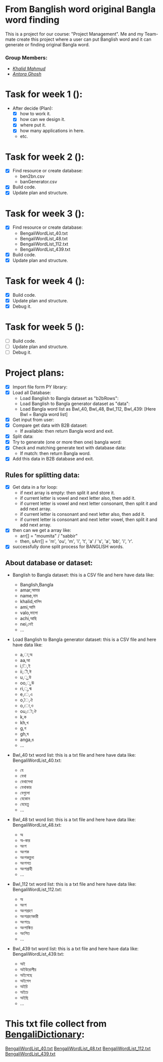 # From Banglish word original Bangla word finding

This is a project for our course: "Project Management".
Me and my Team-mate create this project where a user can put Banglish word and it can generate or finding original Bangla word.

### Group Members:

- *_[Khalid Mahmud](https://github.com/skhalidmahmud)_*
- *_[Antora Ghosh](https://github.com/antoraghosh)_*

# Task for week 1 ():

  - After decide (Plan):
    - [x] how to work it.
    - [x] how can we design it.
    - [x] where put it.
    - [x] how many applications in here.
    - etc.

# Task for week 2 ():

  - [x] Find resource or create database:
    - ben2bn.csv
    - banGenerator.csv
  - [x] Build code.
  - [x] Update plan and structure.

# Task for week 3 ():

  - [x] Find resource or create database:
    - BengaliWordList_40.txt
    - BengaliWordList_48.txt
    - BengaliWordList_112.txt
    - BengaliWordList_439.txt
  - [x] Build code.
  - [x] Update plan and structure.

# Task for week 4 ():

  - [X] Build code.
  - [X] Update plan and structure.
  - [X] Debug it.
  
# Task for week 5 ():

  - [ ] Build code.
  - [ ] Update plan and structure.
  - [ ] Debug it.

# Project plans:

  - [x] Import file form PY library:
  - [x] Load all Database:
    - Load Banglish to Bangla dataset as "b2bRows":
    - Load Banglish to Bangla generator dataset as "data":
    - Load Bangla word list as Bwl_40, Bwl_48, Bwl_112, Bwl_439: [Here Bwl = Bangla word list]
  - [x] Get input from user:
  - [x] Compare get data with B2B dataset:
    - If available: then return Bangla word and exit.
  - [x] Split data:
  - [x] Try to generate (one or more then one) bangla word:
  - [x] Check and matching generate text with database data:
    - If match: then return Bangla word.
  - [x] Add this data in B2B database and exit.

## Rules for splitting data:

  - [x] Get data in a for loop:
    - if next array is empty: then split it and store it.
    - if current letter is vowel and next letter also, then add it.
    - if current letter is vowel and next letter consonant, then split it and add next array.
    - if current letter is consonant and next letter also, then add it.
    - if current letter is consonant and next letter vowel, then split it and add next array.
  - [x] then can we get a array like:
    - arr[] = "moumita" / "sabbir"
    - then, sArr[] = 'm', 'ou', 'm', 'i', 't', 'a' / 's', 'a', 'bb', 'i', 'r'.
  - [x] successfully done split process for BANGLISH words.
  
## About database or dataset:

  - Banglish to Bangla dataset: this is a CSV file and here have data like:
    - Banglish,Bangla
    - amar,আমার
    - name,নাম
    - khalid,খালিদ
    - ami,আমি
    - valo,ভালো
    - achi,আছি
    - nei,নেই
    - ...
    
  - Load Banglish to Bangla generator dataset: this is a CSV file and here have data like:
    - a,া,অ
    - aa,আ
    - i,ি,ই
    - ii,ী,ঈ
    - u,ু,উ
    - oo,ূ,ঊ
    - ri,ৃ,ঋ
    - e,ে,এ
    - o,ৈ,ঐ
    - o,ো,ও
    - ou,ৌ,ঔ
    - k,ক
    - kh,খ
    - g,গ
    - gh,ঘ
    - anga,ঙ
    - ...
    
- Bwl_40 txt word list: this is a txt file and here have data like:
    BengaliWordList_40.txt:
    - যে
    - যেথা
    - যেথাসেথা
    - যেথাকার
    - যেগুলো
    - যেকোন
    - যেহেতু
    - ...
- Bwl_48 txt word list: this is a txt file and here have data like:
    BengaliWordList_48.txt:
    - অ
    - অ-কার
    - অংশ
    - অংশক
    - অংশকল্পনা
    - অংশগত
    - অংশগ্রাহী
    - ...
- Bwl_112 txt word list: this is a txt file and here have data like:
    BengaliWordList_112.txt:
    - অ
    - অংশ
    - অংশগ্রহণ
    - অংশগ্রহণকারী
    - অংশতঃ
    - অংশাঙ্কিত
    - অংশিত
    - ...
- Bwl_439 txt word list: this is a txt file and here have data like:
    BengaliWordList_439.txt:
    - অই
    - অইউরোপীয়
    - অইগেছে
    - অইগেল
    - অইচি
    - অইচে
    - অইছি
    - ...

# This txt file collect from [BengaliDictionary](https://github.com/MinhasKamal/BengaliDictionary):

[BengaliWordList_40.txt](https://github.com/skhalidmahmud/From-Banglish-word-original-Bangla-word-finding/files/10685056/BengaliWordList_40.txt)
[BengaliWordList_48.txt](https://github.com/skhalidmahmud/From-Banglish-word-original-Bangla-word-finding/files/10685060/BengaliWordList_48.txt)
[BengaliWordList_112.txt](https://github.com/skhalidmahmud/From-Banglish-word-original-Bangla-word-finding/files/10685062/BengaliWordList_112.txt)
[BengaliWordList_439.txt](https://github.com/skhalidmahmud/From-Banglish-word-original-Bangla-word-finding/files/10685063/BengaliWordList_439.txt)
